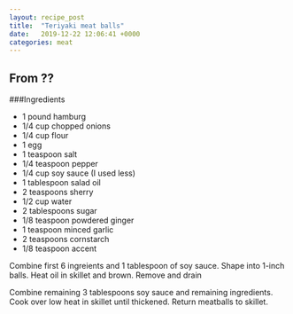 ```yaml
---
layout: recipe_post
title:  "Teriyaki meat balls"
date:   2019-12-22 12:06:41 +0000
categories: meat
---
```


## From ??
###Ingredients
* 1 pound hamburg
* 1/4 cup chopped onions
* 1/4 cup flour
* 1 egg
* 1 teaspoon salt
* 1/4 teaspoon pepper
* 1/4 cup soy sauce (I used less)
* 1 tablespoon salad oil
* 2 teaspoons sherry
* 1/2 cup water
* 2 tablespoons sugar
* 1/8 teaspoon powdered ginger
* 1 teaspoon minced garlic
* 2 teaspoons cornstarch
* 1/8 teaspoon accent


Combine first 6 ingreients and 1 tablespoon of soy sauce. Shape into 1-inch balls. Heat oil in skillet and brown. Remove and drain

Combine remaining 3 tablespoons soy sauce and remaining ingredients. Cook over low heat in skillet until thickened. Return meatballs to skillet.
